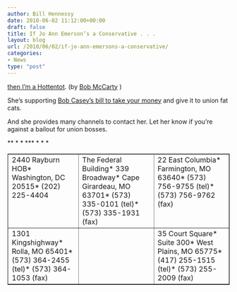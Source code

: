 ```yaml
---
author: Bill Hennessy
date: 2010-06-02 11:12:00+00:00
draft: false
title: If Jo Ann Emerson’s a Conservative . . .
layout: blog
url: /2010/06/02/if-jo-ann-emersons-a-conservative/
categories:
- News
type: "post"
---
```


[then I’m a Hottentot](https://biggovernment.com/bmccarty/2010/05/26/republican-jo-ann-emerson-sponsoring-union-bailout-bill/). (by [Bob McCarty](https://bobmccarty.com/) )

 

She’s supporting [Bob Casey’s bill to take your money](https://biggovernment.com/bjacobson/2010/06/01/bob-caseys-union-bailout/) and give it to union fat cats.

 

And she provides many channels to contact her. Let her know if you’re against a bailout for union bosses.

 <table cellpadding="2" cellspacing="0" border="1" width="503" ><tbody >*<tr >*
<td width="151" valign="top" >2440 Rayburn HOB*
Washington, DC 20515*
(202) 225-4404
</td>*
<td width="176" valign="top" >The Federal Building*
339 Broadway*
Cape Girardeau, MO 63701*
(573) 335-0101 (tel)*
(573) 335-1931 (fax)
</td>*
<td width="174" valign="top" >22 East Columbia*
Farmington, MO 63640*
(573) 756-9755 (tel)*
(573) 756-9762 (fax)
</td>*</tr>*<tr >*
<td width="151" valign="top" >1301 Kingshighway*
Rolla, MO 65401*
(573) 364-2455 (tel)*
(573) 364-1053 (fax)
</td>*
<td width="176" valign="top" >
</td>*
<td width="174" valign="top" >35 Court Square*
Suite 300*
West Plains, MO 65775*
(417) 255-1515 (tel)*
(573) 255-2009 (fax)
</td>*</tr>   </tbody></table>
